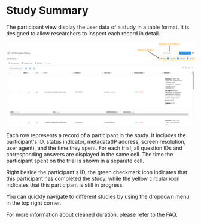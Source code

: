 # Study Summary

The participant view display the user data of a study in a table format. It is designed to allow researchers to inspect each record in detail.

![Participant view](./img/analysis-table.png)

Each row represents a record of a participant in the study. It includes the participant's ID, status indicator, metadata(IP address, screen resolution, user agent), and the time they spent.
For each trial, all question IDs and corresponding answers are displayed in the same cell. The time the participant spent on the trial is shown in a separate cell. 

Right beside the participant's ID, the green checkmark icon indicates that this participant has completed the study, while the yellow circular icon indicates that this participant is still in progress.

You can quickly navigate to different studies by using the dropdown menu in the top right corner. 

For more information about cleaned duration, please refer to the [FAQ](../faq.md#q-i-see-two-different-times-reported-for-the-duration-of-a-trial-one-of-them-is-called-clean-what-is-that).
